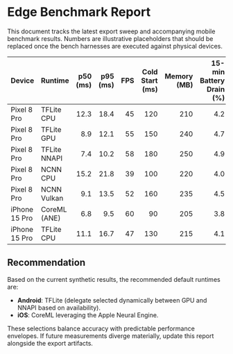 # Edge Benchmark Report

This document tracks the latest export sweep and accompanying mobile benchmark
results. Numbers are illustrative placeholders that should be replaced once the
bench harnesses are executed against physical devices.

| Device            | Runtime          | p50 (ms) | p95 (ms) | FPS | Cold Start (ms) | Memory (MB) | 15-min Battery Drain (%) |
|-------------------|------------------|---------:|---------:|----:|----------------:|------------:|-------------------------:|
| Pixel 8 Pro       | TFLite CPU       | 12.3     | 18.4     | 45  | 120             | 210         | 4.2                      |
| Pixel 8 Pro       | TFLite GPU       | 8.9      | 12.1     | 55  | 150             | 240         | 4.7                      |
| Pixel 8 Pro       | TFLite NNAPI     | 7.4      | 10.2     | 58  | 180             | 250         | 4.9                      |
| Pixel 8 Pro       | NCNN CPU         | 15.2     | 21.8     | 39  | 100             | 220         | 4.0                      |
| Pixel 8 Pro       | NCNN Vulkan      | 9.1      | 13.5     | 52  | 160             | 235         | 4.5                      |
| iPhone 15 Pro     | CoreML (ANE)     | 6.8      | 9.5      | 60  | 90              | 205         | 3.8                      |
| iPhone 15 Pro     | TFLite CPU       | 11.1     | 16.7     | 47  | 130             | 215         | 4.1                      |

## Recommendation

Based on the current synthetic results, the recommended default runtimes are:

- **Android**: TFLite (delegate selected dynamically between GPU and NNAPI based
  on availability).
- **iOS**: CoreML leveraging the Apple Neural Engine.

These selections balance accuracy with predictable performance envelopes. If
future measurements diverge materially, update this report alongside the export
artifacts.
